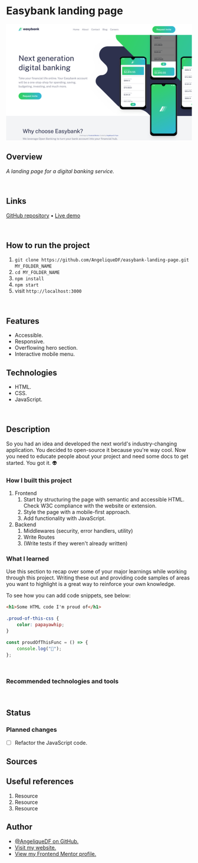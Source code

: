 # Easybank landing page

![Screenshot of the Easybank landing page.](./src/images/screenshot-desktop.png)

## Overview

_A landing page for a digital banking service._

<br />

## Links

<p>
<a href="https://github.com/AngeliqueDF/easybank-landing-page">GitHub repository</a> • <a href="https://dainty-biscochitos-f69ac4.netlify.app/">Live demo </a>
</p>

<br />

## How to run the project

1. `git clone https://github.com/AngeliqueDF/easybank-landing-page.git MY_FOLDER_NAME`
2. `cd MY_FOLDER_NAME`
3. `npm install`
4. `npm start`
5. visit `http://localhost:3000`

<br />

## Features

- Accessible.
- Responsive.
- Overflowing hero section.
- Interactive mobile menu.

## Technologies

- HTML.
- CSS.
- JavaScript.

<br />

## Description

So you had an idea and developed the next world's industry-changing application. You decided to open-source it because you're way cool. Now you need to educate people about your project and need some docs to get started. You got it. :alien:

### How I built this project

1. Frontend
   1. Start by structuring the page with semantic and accessible HTML. Check W3C compliance with the website or extension.
   2. Style the page with a mobile-first approach.
   3. Add functionality with JavaScript.
2. Backend
   1. Middlewares (security, error handlers, utility)
   2. Write Routes
   3. (Write tests if they weren't already written)

### What I learned

Use this section to recap over some of your major learnings while working through this project. Writing these out and providing code samples of areas you want to highlight is a great way to reinforce your own knowledge.

To see how you can add code snippets, see below:

```html
<h1>Some HTML code I'm proud of</h1>
```

```css
.proud-of-this-css {
	color: papayawhip;
}
```

```js
const proudOfThisFunc = () => {
	console.log("🎉");
};
```

<br />

### Recommended technologies and tools

<br />

## Status

### Planned changes

- [ ] Refactor the JavaScript code.

## Sources

## Useful references

1. Resource
2. Resource
3. Resource

## Author

- [@AngeliqueDF on GitHub.](https://github.com/AngeliqueDF)
- [Visit my website.](https://adf.dev)
- [View my Frontend Mentor profile.](https://www.frontendmentor.io/profile/AngeliqueDF)
